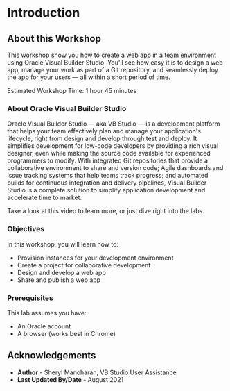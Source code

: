# Introduction

## About this Workshop

This workshop show you how to create a web app in a team environment using Oracle Visual Builder Studio. You'll see how easy it is to design a web app, manage your work as part of a Git repository, and seamlessly deploy the app for your users — all within a short period of time.

Estimated Workshop Time: 1 hour 45 minutes

### About Oracle Visual Builder Studio

Oracle Visual Builder Studio — aka VB Studio — is a development platform that helps your team effectively plan and manage your application's lifecycle, right from design and develop through test and deploy. It simplifies development for low-code developers by providing a rich visual designer, even while making the source code available for experienced programmers to modify. With integrated Git repositories that provide a collaborative environment to share and version code; Agile dashboards and issue tracking systems that help teams track progress; and automated builds for continuous integration and delivery pipelines, Visual Builder Studio is a complete solution to simplify application development and accelerate time to market.

Take a look at this video to learn more, or just dive right into the labs.
  [](youtube:pMmrNIypI7c)

### Objectives

In this workshop, you will learn how to:
* Provision instances for your development environment
* Create a project for collaborative development
* Design and develop a web app
* Share and publish a web app

### Prerequisites
This lab assumes you have:
* An Oracle account
* A browser (works best in Chrome)

## Acknowledgements
* **Author** - Sheryl Manoharan, VB Studio User Assistance
* **Last Updated By/Date** - August 2021
